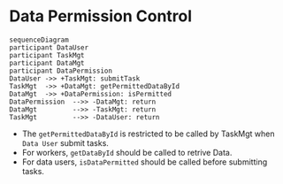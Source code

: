 # Data Permission Control

```mermaid
sequenceDiagram
participant DataUser
participant TaskMgt
participant DataMgt
participant DataPermission
DataUser ->> +TaskMgt: submitTask
TaskMgt  ->> +DataMgt: getPermittedDataById
DataMgt  ->> +DataPermission: isPermitted
DataPermission  -->> -DataMgt: return
DataMgt         -->> -TaskMgt: return
TaskMgt         -->> -DataUser: return
```

- The `getPermittedDataById` is restricted to be called by TaskMgt when `Data User` submit tasks.
- For workers, `getDataById` should be called to retrive Data.
- For data users, `isDataPermitted` should be called before submitting tasks.
